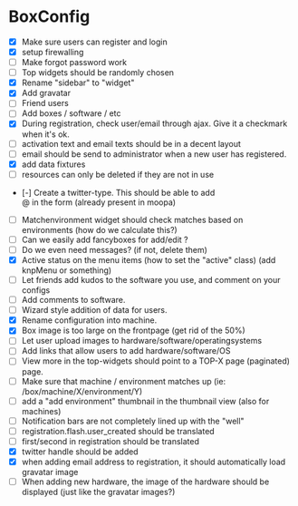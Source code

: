 BoxConfig
========================

* [X] Make sure users can register and login
* [X] setup firewalling
* [ ] Make forgot password work
* [ ] Top widgets should be randomly chosen
* [X] Rename "sidebar" to "widget"
* [X] Add gravatar
* [ ] Friend users
* [ ] Add boxes / software / etc
* [X] During registration, check user/email through ajax. Give it a checkmark when it's ok.
* [ ] activation text and email texts should be in a decent layout
* [ ] email should be send to administrator when a new user has registered.
* [X] add data fixtures
* [ ] resources can only be deleted if they are not in use
* [-] Create a twitter-type. This should be able to add <div class="input-prepend"><span class="add-on">@</span> in the form (already present in moopa)
* [ ] Matchenvironment widget should check matches based on environments (how do we calculate this?)
* [ ] Can we easily add fancyboxes for add/edit ?
* [ ] Do we even need messages? (if not, delete them)
* [X] Active status on the menu items (how to set the "active" class) (add knpMenu or something)
* [ ] Let friends add kudos to the software you use, and comment on your configs
* [ ] Add comments to software.
* [ ] Wizard style addition of data for users.
* [X] Rename configuration into machine.
* [X] Box image is too large on the frontpage (get rid of the 50%)
* [ ] Let user upload images to hardware/software/operatingsystems
* [ ] Add links that allow users to add hardware/software/OS
* [ ] View more in the top-widgets should point to a TOP-X page (paginated) page.
* [ ] Make sure that machine / environment matches up (ie: /box/machine/X/environment/Y)
* [ ] add a "add environment" thumbnail in the thumbnail view (also for machines)
* [ ] Notification bars are not completely lined up with the "well"
* [ ] registration.flash.user_created should be translated
* [ ] first/second in registration should be translated
* [X] twitter handle should be added
* [X] when adding email address to registration, it should automatically load gravatar image
* [ ] When adding new hardware, the image of the hardware should be displayed (just like the gravatar images?)